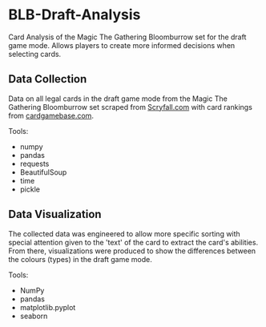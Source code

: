 # BLB-Draft-Analysis
Card Analysis of the Magic The Gathering Bloomburrow set for the draft game mode. Allows players to create more informed decisions when selecting cards.

## Data Collection
Data on all legal cards in the draft game mode from the Magic The Gathering Bloomburrow set scraped from <a href=Scryfall.com>Scryfall.com</a> with card rankings from <a href=cardgamebase.com>cardgamebase.com</a>.

Tools:
<ul>
  <li>numpy</li>
  <li>pandas</li>
  <li>requests</li>
  <li>BeautifulSoup</li>
  <li>time</li>
  <li>pickle</li>
</ul>


## Data Visualization
The collected data was engineered to allow more specific sorting with special attention given to the 'text' of the card to extract the card's abilities. From there, visualizations were produced to show the differences between the colours (types) in the draft game mode.

Tools:
<ul>
  <li>NumPy</li>
  <li>pandas</li>
  <li>matplotlib.pyplot</li>
  <li>seaborn</li>
</ul>
